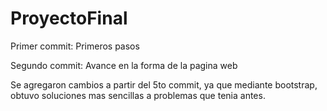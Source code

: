 # ProyectoFinal

Primer commit: Primeros pasos

Segundo commit: Avance en la forma de la pagina web



Se agregaron cambios a partir del 5to commit, ya que mediante bootstrap, obtuvo soluciones mas sencillas a problemas que tenia antes.

